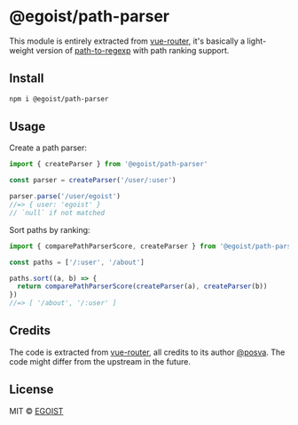 # @egoist/path-parser

This module is entirely extracted from [vue-router](https://github.com/vuejs/vue-router-next), it's basically a light-weight version of [path-to-regexp](https://github.com/pillarjs/path-to-regexp) with path ranking support.

## Install

```bash
npm i @egoist/path-parser
```

## Usage

Create a path parser:

```ts
import { createParser } from '@egoist/path-parser'

const parser = createParser('/user/:user')

parser.parse('/user/egoist')
//=> { user: 'egoist' }
// `null` if not matched
```

Sort paths by ranking:

```ts
import { comparePathParserScore, createParser } from '@egoist/path-parser'

const paths = ['/:user', '/about']

paths.sort((a, b) => {
  return comparePathParserScore(createParser(a), createParser(b))
})
//=> [ '/about', '/:user' ]
```

## Credits

The code is extracted from [vue-router](https://github.com/vuejs/vue-router-next), all credits to its author [@posva](https://github.com/posva). The code might differ from the upstream in the future.

## License

MIT &copy; [EGOIST](https://github.com/sponsors/egoist)

